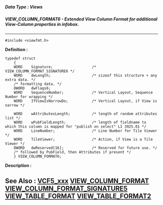 ##### Data Type : Views
##### VIEW_COLUMN_FORMAT6 - Extended View Column Format for additional View-Column properties in infobox.
---
```
#include <viewfmt.h>
```

**Definition :**
```
typedef struct
	{
	WORD	Signature;					/* VIEW_COLUMN_FORMAT_SIGNATURE6 */
	WORD	dwLength;					/* sizeof this structure + any extra data. */
	/* formatting data. */
	DWORD	dwFlags6;						
	WORD	SequenceNumber;				/* Vertical Layout, Sequence Number for wrapping */
	WORD	IfViewIsNarrowDo;			/* Vertical Layout, if View is narrow */

	WORD	wAttributesLength;			/* length of random attributes list */
	WORD	wPubFieldLength;			/* length of fieldname to which this column is mapped for "publish on select" LI 3925.01 */
	WORD	LineNumber;					/* Line Number for Tile Viewer */
	WORD	TileViewer;					/* Action, if View is a Tile Viewer */
	DWORD	dwReserved[16];				/* Reserved for future use. */
	/* followed by PubField, then Attributes if present */
	} VIEW_COLUMN_FORMAT6;
```

**Description :**




**See Also :**
[VCF5_xxx](/domino-c-api-docs/reference/Symb/VCF5_xxx)
[VIEW_COLUMN_FORMAT](/domino-c-api-docs/reference/Data/VIEW_COLUMN_FORMAT)
[VIEW_COLUMN_FORMAT_SIGNATURE5](/domino-c-api-docs/reference/Symb/VIEW_COLUMN_FORMAT_SIGNATURE5)
[VIEW_TABLE_FORMAT](/domino-c-api-docs/reference/Data/VIEW_TABLE_FORMAT)
[VIEW_TABLE_FORMAT2](/domino-c-api-docs/reference/Data/VIEW_TABLE_FORMAT2)
---
